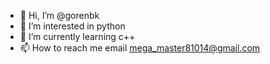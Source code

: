 - 👋 Hi, I’m @gorenbk
- 👀 I’m interested in python
- 🌱 I’m currently learning c++
- 📫 How to reach me email mega_master81014@gmail.com
